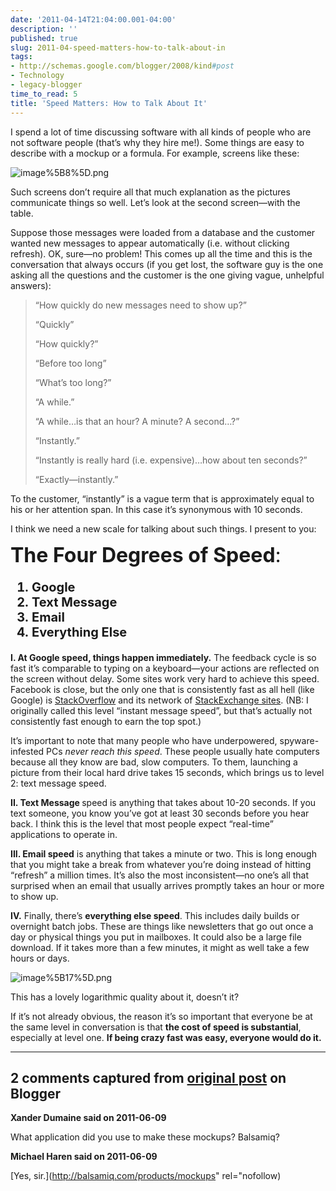 ```yaml
---
date: '2011-04-14T21:04:00.001-04:00'
description: ''
published: true
slug: 2011-04-speed-matters-how-to-talk-about-in
tags:
- http://schemas.google.com/blogger/2008/kind#post
- Technology
- legacy-blogger
time_to_read: 5
title: 'Speed Matters: How to Talk About It'
---
```



I spend a lot of time discussing software with all kinds of people who are not software people (that’s why they hire me!). Some things are easy to describe with a mockup or a formula. For example, screens like these:  

![image%5B8%5D.png](image%5B8%5D.png)

Such screens don’t require all that much explanation as the pictures communicate things so well. Let’s look at the second screen—with the table. 

Suppose those messages were loaded from a database and the customer wanted new messages to appear automatically (i.e. without clicking refresh). OK, sure—no problem! This comes up all the time and this is the conversation that always occurs (if you get lost, the software guy is the one asking all the questions and the customer is the one giving vague, unhelpful answers):
<blockquote> 

“How quickly do new messages need to show up?”  

“Quickly”  

“How quickly?”  

“Before too long”  

“What’s too long?”  

“A while.”  

“A while…is that an hour? A minute? A second…?”  

“Instantly.”  

“Instantly is really hard (i.e. expensive)…how about ten seconds?”  

“Exactly—instantly.”
</blockquote>

To the customer, “instantly” is a vague term that is approximately equal to his or her attention span. In this case it’s synonymous with 10 seconds. 

I think we need a new scale for talking about such things. I present to you:

<font size="6"><strong>The Four Degrees of Speed</strong>:</font>  <ol style="font-size: 20px; font-weight: bold;">   <li>Google </li>    <li>Text Message </li>    <li>Email </li>    <li>Everything Else </li> </ol>

<strong>I. At Google speed, things happen immediately.</strong> The feedback cycle is so fast it’s comparable to typing on a keyboard—your actions are reflected on the screen without delay. Some sites work very hard to achieve this speed. Facebook is close, but the only one that is consistently fast as all hell (like Google) is [StackOverflow](http://stackoverflow.com/) and its network of [StackExchange sites](http://stackexchange.com/). (NB: I originally called this level “instant message speed”, but that’s actually not consistently fast enough to earn the top spot.)

It’s important to note that many people who have underpowered, spyware-infested PCs *never reach this speed*. These people usually hate computers because all they know are bad, slow computers. To them, launching a picture from their local hard drive takes 15 seconds, which brings us to level 2: text message speed.

<strong>II. Text Message </strong>speed is anything that takes about 10-20 seconds. If you text someone, you know you’ve got at least 30 seconds before you hear back. I think this is the level that most people expect “real-time” applications to operate in.

<strong>III. Email speed</strong> is anything that takes a minute or two. This is long enough that you might take a break from whatever you’re doing instead of hitting “refresh” a million times. It’s also the most inconsistent—no one’s all that surprised when an email that usually arrives promptly takes an hour or more to show up.

<strong>IV.</strong> Finally, there’s <strong>everything else speed</strong>. This includes daily builds or overnight batch jobs. These are things like newsletters that go out once a day or physical things you put in mailboxes. It could also be a large file download. If it takes more than a few minutes, it might as well take a few hours or days.

![image%5B17%5D.png](image%5B17%5D.png)

This has a lovely logarithmic quality about it, doesn’t it?

If it’s not already obvious, the reason it’s so important that everyone be at the same level in conversation is that <strong>the cost of speed is substantial</strong>, especially at level one. <strong>If being crazy fast was easy, everyone would do it.</strong>

---

## 2 comments captured from [original post](https://blog.wassupy.com/2011/04/speed-matters-how-to-talk-about-in.html) on Blogger

**Xander Dumaine said on 2011-06-09**

What application did you use to make these mockups? Balsamiq?

**Michael Haren said on 2011-06-09**

[Yes, sir.](http://balsamiq.com/products/mockups" rel="nofollow)

